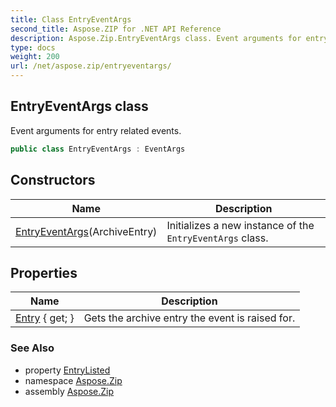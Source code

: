 ```yaml
---
title: Class EntryEventArgs
second_title: Aspose.ZIP for .NET API Reference
description: Aspose.Zip.EntryEventArgs class. Event arguments for entry related events
type: docs
weight: 200
url: /net/aspose.zip/entryeventargs/
---
```

## EntryEventArgs class

Event arguments for entry related events.

```csharp
public class EntryEventArgs : EventArgs
```

## Constructors

| Name | Description |
| --- | --- |
| [EntryEventArgs](entryeventargs/)(ArchiveEntry) | Initializes a new instance of the `EntryEventArgs` class. |

## Properties

| Name | Description |
| --- | --- |
| [Entry](../../aspose.zip/entryeventargs/entry/) { get; } | Gets the archive entry the event is raised for. |

### See Also

* property [EntryListed](../archiveloadoptions/entrylisted/)
* namespace [Aspose.Zip](../../aspose.zip/)
* assembly [Aspose.Zip](../../)


